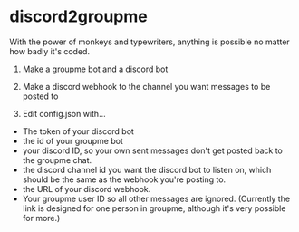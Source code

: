 # discord2groupme
With the power of monkeys and typewriters, anything is possible no matter how badly it's coded.

1. Make a groupme bot and a discord bot

2. Make a discord webhook to the channel you want messages to be posted to

3. Edit config.json with...

- The token of your discord bot
- the id of your groupme bot
- your discord ID, so your own sent messages don't get posted back to the groupme chat.
- the discord channel id you want the discord bot to listen on, which should be the same as the webhook you're posting to.
- the URL of your discord webhook.
- Your groupme user ID so all other messages are ignored. (Currently the link is designed for one person in groupme, although it's very possible for more.)
